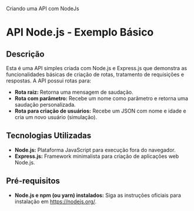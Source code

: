 Criando uma API com NodeJs

# API Node.js - Exemplo Básico

## Descrição
Esta é uma API simples criada com Node.js e Express.js que demonstra as funcionalidades básicas de criação de rotas, tratamento de requisições e respostas. A API possui rotas para:

* **Rota raiz:** Retorna uma mensagem de saudação.
* **Rota com parâmetro:** Recebe um nome como parâmetro e retorna uma saudação personalizada.
* **Rota para criação de usuários:** Recebe um JSON com nome e idade e cria um novo usuário (simulação).

## Tecnologias Utilizadas
* **Node.js:** Plataforma JavaScript para execução fora do navegador.
* **Express.js:** Framework minimalista para criação de aplicações web Node.js.

## Pré-requisitos
* **Node.js e npm (ou yarn) instalados:** Siga as instruções oficiais para instalação em https://nodejs.org/.
